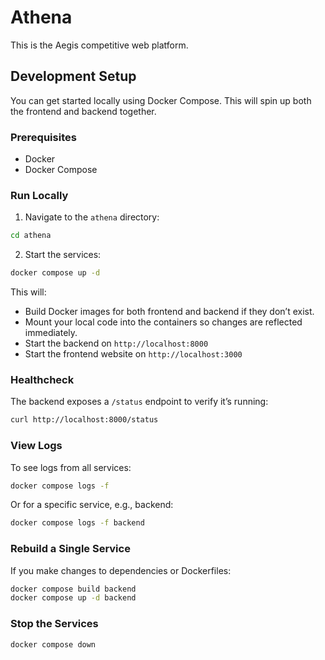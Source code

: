 # Athena

This is the Aegis competitive web platform.

## Development Setup

You can get started locally using Docker Compose. This will spin up both the frontend and backend together.

### Prerequisites

- Docker
- Docker Compose

### Run Locally

1. Navigate to the `athena` directory:

```bash
cd athena
```

2. Start the services:

```bash
docker compose up -d
```

This will:

- Build Docker images for both frontend and backend if they don’t exist.
- Mount your local code into the containers so changes are reflected immediately.
- Start the backend on `http://localhost:8000`
- Start the frontend website on `http://localhost:3000`

### Healthcheck

The backend exposes a `/status` endpoint to verify it’s running:

```bash
curl http://localhost:8000/status
```

### View Logs

To see logs from all services:

```bash
docker compose logs -f
```

Or for a specific service, e.g., backend:

```bash
docker compose logs -f backend
```

### Rebuild a Single Service

If you make changes to dependencies or Dockerfiles:

```bash
docker compose build backend
docker compose up -d backend
```

### Stop the Services

```bash
docker compose down
```
